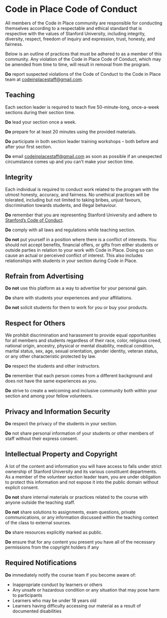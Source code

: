 # Code in Place Code of Conduct

All members of the Code in Place community are responsible for conducting themselves according to a respectable and ethical standard that is respective with the values of Stanford University, including integrity, diversity, respect, freedom of inquiry and expression, trust,
honesty, and fairness.

Below is an outline of practices that must be adhered to as a member of this community. Any violation of the Code in Place Code of Conduct, which may be amended from time to time, will result in removal from the program.

**Do** report suspected violations of the Code of Conduct to the Code in Place team at [codeinplacestaff@gmail.com](mailto:codeinplacestaff@gmail.com).

## Teaching

Each section leader is required to teach five 50-minute-long, once-a-week sections during their section time.

**Do** lead your section once a week.

**Do** prepare for at least 20 minutes using the provided materials.

**Do** participate in both section leader training workshops – both before and after your first section.

**Do** email [codeinplacestaff@gmail.com](mailto:codeinplacestaff@gmail.com) as soon as possible if an unexpected circumstance comes up and you can’t make your section time.

## Integrity

Each individual is required to conduct work related to the program with the utmost honesty,
accuracy, and fairness. No unethical practices will be tolerated, including but not limited to taking
bribes, unjust favours, discrimination towards students, and illegal behaviour.

**Do** remember that you are representing Stanford University and adhere to [Stanford’s Code of Conduct](https://adminguide.stanford.edu/chapter-1/subchapter-1/policy-1-1-1).

**Do** comply with all laws and regulations while teaching section.

**Do not** put yourself in a position where there is a conflict of interests. You should not accept benefits, financial offers, or gifts from either students or outside parties in relation to your work with Code in Place. Doing so can cause an actual or perceived conflict of interest. This also includes relationships with students in your section during Code in Place.

## Refrain from Advertising

**Do not** use this platform as a way to advertise for your personal gain.

**Do** share with students your experiences and your affiliations.

**Do not** solicit students for them to work for you or buy your products.

## Respect for Others

We prohibit discrimination and harassment to provide equal opportunities for all members and
students regardless of their race, color, religious creed, national origin, ancestry, physical or
mental disability, medical condition, marital status, sex, age, sexual orientation, gender identity,
veteran status, or any other characteristic protected by law.

**Do** respect the students and other instructors.

**Do** remember that each person comes from a different background and does not have the same experiences as you.

**Do** strive to create a welcoming and inclusive community both within your section and among your fellow volunteers.

## Privacy and Information Security

**Do** respect the privacy of the students in your section.

**Do** not share personal information of your students or other members of staff without their
express consent.

## Intellectual Property and Copyright

A lot of the content and information you will have access to falls under strict ownership of
Stanford University and its various constituent departments. As a member of the volunteer
section leader team, you are under obligation to protect this information and not expose it into
the public domain without explicit consent.

**Do not** share internal materials or practices related to the course with anyone outside the teaching staff.

**Do not** share solutions to assignments, exam questions, private communications, or any
information discussed within the teaching context of the class to external sources.

**Do** share resources explicitly marked as public.

**Do** ensure that for any content you present you have all of the necessary permissions from the
copyright holders if any

## Required Notifications

**Do** immediately notify the course team if you become aware of:

- Inappropriate conduct by learners or others
- Any unsafe or hazardous condition or any situation that may pose harm to participants
- Learners who may be under 18 years old
- Learners having difficulty accessing our material as a result of documented disabilities
